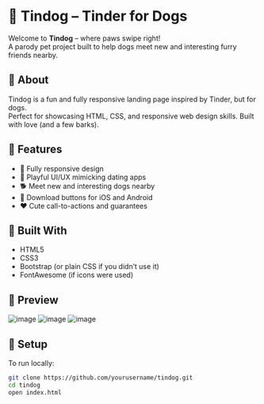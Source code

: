 # 🐶 Tindog – Tinder for Dogs

Welcome to **Tindog** – where paws swipe right!  
A parody pet project built to help dogs meet new and interesting furry friends nearby.



## 🚀 About

Tindog is a fun and fully responsive landing page inspired by Tinder, but for dogs.  
Perfect for showcasing HTML, CSS, and responsive web design skills. Built with love (and a few barks).

## 🎨 Features

- 📱 Fully responsive design
- 🐾 Playful UI/UX mimicking dating apps
- 🐕 Meet new and interesting dogs nearby
- 💌 Download buttons for iOS and Android
- ❤️ Cute call-to-actions and guarantees

## 🧰 Built With

- HTML5
- CSS3
- Bootstrap (or plain CSS if you didn’t use it)
- FontAwesome (if icons were used)

## 📸 Preview

![image](https://github.com/user-attachments/assets/7aeb4e54-b5c5-4107-a4d7-be2317c01d1b)
![image](https://github.com/user-attachments/assets/45951512-a271-448e-afd6-f9410eb29deb)
![image](https://github.com/user-attachments/assets/d42272b9-6268-4bdc-b7fa-dacea9a549fe)



## 🔧 Setup

To run locally:

```bash
git clone https://github.com/yourusername/tindog.git
cd tindog
open index.html
